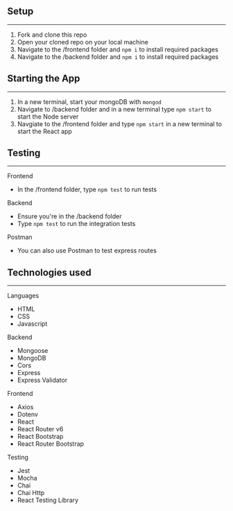 ## Setup
----
1. Fork and clone this repo
2. Open your cloned repo on your local machine
3. Navigate to the /frontend folder and `npm i` to install required packages
4. Navigate to the /backend folder and `npm i` to install required packages

## Starting the App
----

1. In a new terminal, start your mongoDB with `mongod`
2. Navigate to /backend folder and in a new terminal type `npm start` to start the Node server
3. Navgiate to the /frontend folder and type `npm start` in a new terminal to start the React app

## Testing
----
Frontend
- In the /frontend folder, type `npm test` to run tests

Backend
- Ensure you're in the /backend folder
- Type `npm test` to run the integration tests

Postman
- You can also use Postman to test express routes

## Technologies used
----
Languages
- HTML
- CSS
- Javascript

Backend
- Mongoose
- MongoDB
- Cors
- Express
- Express Validator

Frontend
- Axios
- Dotenv
- React
- React Router v6
- React Bootstrap
- React Router Bootstrap

Testing
- Jest
- Mocha 
- Chai
- Chai Http
- React Testing Library

